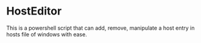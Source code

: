 # HostEditor
This is a powershell script that can add, remove, manipulate a host entry in hosts file of windows with ease.
